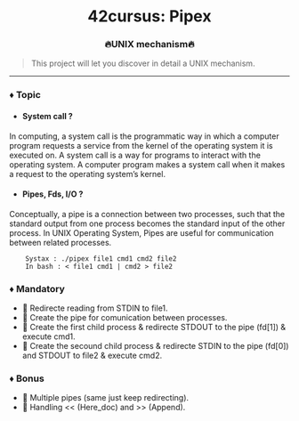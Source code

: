 <div align="center">

# 42cursus: Pipex
### 🔥UNIX mechanism🔥
</div>

> This project will let you discover in detail a UNIX mechanism.
---

### ♦️  Topic
  - #### System call ?</br>
  In computing, a system call is the programmatic way in which a computer program requests a service from the kernel of the operating system it is executed on. A system call is a way for programs to interact with the operating system. A computer program makes a system call when it makes a request to the operating system’s kernel.
  - #### Pipes, Fds, I/O ?</br>
  Conceptually, a pipe is a connection between two processes, such that the standard output from one process becomes the standard input of the other process. In UNIX Operating System, Pipes are useful for communication between related processes.

```
    Systax : ./pipex file1 cmd1 cmd2 file2
    In bash : < file1 cmd1 | cmd2 > file2
```

### ♦️  Mandatory
  - 🔹 Redirecte reading from STDIN to file1.
  - 🔹 Create the pipe for comunication between processes.
  - 🔹 Create the first child process & redirecte STDOUT to the pipe (fd[1]) & execute cmd1.
  - 🔹 Create the secound child process & redirecte STDIN to the pipe (fd[0]) and STDOUT to file2 & execute cmd2.
### ♦️  Bonus
  - 🔹 Multiple pipes (same just keep redirecting).
  - 🔹 Handling << (Here_doc) and >> (Append).

